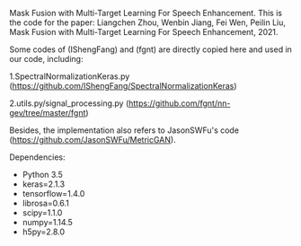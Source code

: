 Mask Fusion with Multi-Target Learning For Speech Enhancement.
This is the code for the paper: Liangchen Zhou, Wenbin Jiang, Fei Wen, Peilin Liu, Mask Fusion with Multi-Target Learning For Speech Enhancement, 2021.

Some codes of (IShengFang) and (fgnt) are directly copied here and used in our code, including:

1.SpectralNormalizationKeras.py (https://github.com/IShengFang/SpectralNormalizationKeras)

2.utils.py/signal_processing.py (https://github.com/fgnt/nn-gev/tree/master/fgnt)

Besides, the implementation also refers to JasonSWFu's code (https://github.com/JasonSWFu/MetricGAN).
 
Dependencies:
* Python 3.5
* keras=2.1.3
* tensorflow=1.4.0
* librosa=0.6.1
* scipy=1.1.0
* numpy=1.14.5
* h5py=2.8.0


